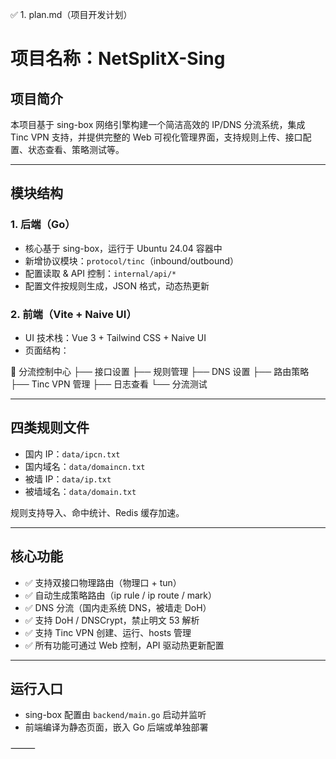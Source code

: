 ✅ 1. plan.md（项目开发计划）

# 项目名称：NetSplitX-Sing

## 项目简介

本项目基于 sing-box 网络引擎构建一个简洁高效的 IP/DNS 分流系统，集成 Tinc VPN 支持，并提供完整的 Web 可视化管理界面，支持规则上传、接口配置、状态查看、策略测试等。

---

## 模块结构

### 1. 后端（Go）
- 核心基于 sing-box，运行于 Ubuntu 24.04 容器中
- 新增协议模块：`protocol/tinc`（inbound/outbound）
- 配置读取 & API 控制：`internal/api/*`
- 配置文件按规则生成，JSON 格式，动态热更新

### 2. 前端（Vite + Naive UI）
- UI 技术栈：Vue 3 + Tailwind CSS + Naive UI
- 页面结构：

📂 分流控制中心
├── 接口设置
├── 规则管理
├── DNS 设置
├── 路由策略
├── Tinc VPN 管理
├── 日志查看
└── 分流测试

---

## 四类规则文件

- 国内 IP：`data/ipcn.txt`
- 国内域名：`data/domaincn.txt`
- 被墙 IP：`data/ip.txt`
- 被墙域名：`data/domain.txt`

规则支持导入、命中统计、Redis 缓存加速。

---

## 核心功能

- ✅ 支持双接口物理路由（物理口 + tun）
- ✅ 自动生成策略路由（ip rule / ip route / mark）
- ✅ DNS 分流（国内走系统 DNS，被墙走 DoH）
- ✅ 支持 DoH / DNSCrypt，禁止明文 53 解析
- ✅ 支持 Tinc VPN 创建、运行、hosts 管理
- ✅ 所有功能可通过 Web 控制，API 驱动热更新配置

---

## 运行入口

- sing-box 配置由 `backend/main.go` 启动并监听
- 前端编译为静态页面，嵌入 Go 后端或单独部署


⸻

